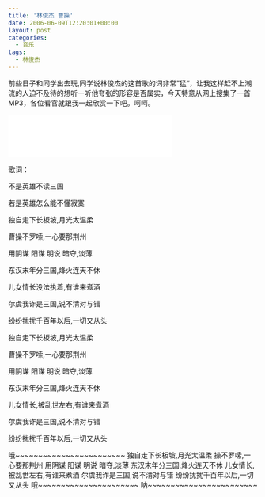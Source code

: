 ```yaml
---
title: '林俊杰 曹操'
date: 2006-06-09T12:20:01+00:00
layout: post
categories:
  - 音乐
tags:
  - 林俊杰
---
```


前些日子和同学出去玩,同学说林俊杰的这首歌的词非常”猛“，让我这样赶不上潮流的人迫不及待的想听一听他夸张的形容是否属实，今天特意从网上搜集了一首MP3，各位看官就跟我一起欣赏一下吧。呵呵。

<iframe frameborder="no" border="0" marginwidth="0" marginheight="0" width=330 height=86 src="//music.163.com/outchain/player?type=2&id=108795&auto=1&height=66"></iframe>

歌词：

不是英雄不读三国

若是英雄怎么能不懂寂寞

独自走下长板坡,月光太温柔

曹操不罗嗦,一心要那荆州

用阴谋 阳谋 明说 暗夺,淡薄

东汉末年分三国,烽火连天不休

儿女情长没法执着,有谁来煮酒

尔虞我诈是三国,说不清对与错

纷纷扰扰千百年以后,一切又从头

独自走下长板坡,月光太温柔

曹操不罗嗦,一心要那荆州

用阴谋 阳谋 明说 暗夺,淡薄

东汉末年分三国,烽火连天不休

儿女情长,被乱世左右,有谁来煮酒

尔虞我诈是三国,说不清对与错

纷纷扰扰千百年以后,一切又从头

哦~~~~~~~~~~~~~~~~~~~~~~~~
独自走下长板坡,月光太温柔
操不罗嗦,一心要那荆州
用阴谋 阳谋 明说 暗夺,淡薄
东汉末年分三国,烽火连天不休
儿女情长,被乱世左右,有谁来煮酒
尔虞我诈是三国,说不清对与错
纷纷扰扰千百年以后,一切又从头
哦~~~~~~~~~~~~~~~~~~~~~~ 呐~~~~~~~~~~~~~~~~~~~~~~~~